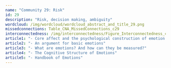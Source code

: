 ```yaml
---
name: "Community 29: Risk"
id: 29
description: "Risk, decision making, ambiguity"
wordcloud: /img/wordcloud/wordcloud_abstract_and_title_29.png
missedconnections: Table_CNA_MissedConnections_c29
interconnectedness: /img/interconnectedness/Figure_Interconnectedness_c29.png
article1: "- Core affect and the psychological construction of emotion."
article2: "- An argument for basic emotions"
article3: "- What are emotions? And how can they be measured?"
article4: "- The Cognitive Structure of Emotions"
article5: "- Handbook of Emotions"
---
```

